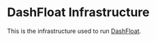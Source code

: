# DashFloat Infrastructure

This is the infrastructure used to run [DashFloat](https://www.dashfloat.com).
